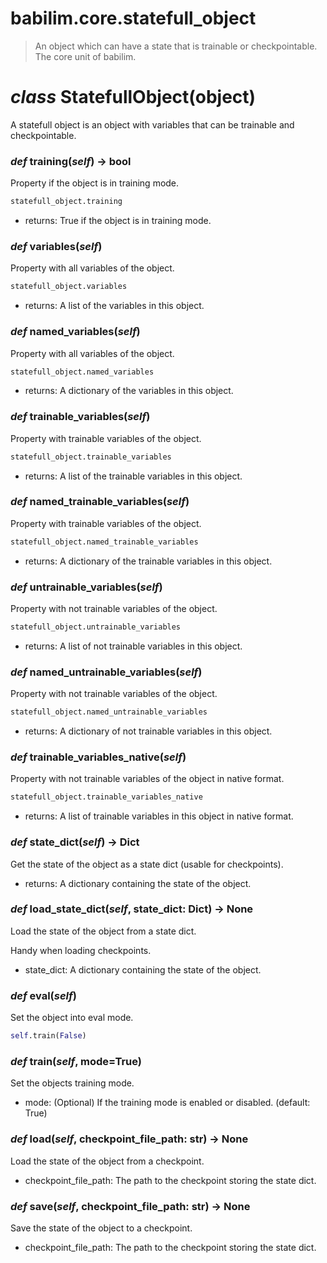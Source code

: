# babilim.core.statefull_object

> An object which can have a state that is trainable or checkpointable. The core unit of babilim.

# *class* **StatefullObject**(object)

A statefull object is an object with variables that can be trainable and checkpointable.


### *def* **training**(*self*) -> bool

Property if the object is in training mode.

```python
statefull_object.training
```

* returns: True if the object is in training mode.


### *def* **variables**(*self*)

Property with all variables of the object.

```python
statefull_object.variables
```

* returns: A list of the variables in this object.


### *def* **named_variables**(*self*)

Property with all variables of the object.

```python
statefull_object.named_variables
```

* returns: A dictionary of the variables in this object.


### *def* **trainable_variables**(*self*)

Property with trainable variables of the object.

```python
statefull_object.trainable_variables
```

* returns: A list of the trainable variables in this object.


### *def* **named_trainable_variables**(*self*)

Property with trainable variables of the object.

```python
statefull_object.named_trainable_variables
```

* returns: A dictionary of the trainable variables in this object.


### *def* **untrainable_variables**(*self*)

Property with not trainable variables of the object.

```python
statefull_object.untrainable_variables
```

* returns: A list of not trainable variables in this object.


### *def* **named_untrainable_variables**(*self*)

Property with not trainable variables of the object.

```python
statefull_object.named_untrainable_variables
```

* returns: A dictionary of not trainable variables in this object.


### *def* **trainable_variables_native**(*self*)

Property with not trainable variables of the object in native format.

```python
statefull_object.trainable_variables_native
```

* returns: A list of trainable variables in this object in native format.


### *def* **state_dict**(*self*) -> Dict

Get the state of the object as a state dict (usable for checkpoints).

* returns: A dictionary containing the state of the object.


### *def* **load_state_dict**(*self*, state_dict: Dict) -> None

Load the state of the object from a state dict.

Handy when loading checkpoints.

* state_dict: A dictionary containing the state of the object.


### *def* **eval**(*self*)

Set the object into eval mode.

```python
self.train(False)
```


### *def* **train**(*self*, mode=True)

Set the objects training mode.

* mode: (Optional) If the training mode is enabled or disabled. (default: True)


### *def* **load**(*self*, checkpoint_file_path: str) -> None

Load the state of the object from a checkpoint.

* checkpoint_file_path: The path to the checkpoint storing the state dict.


### *def* **save**(*self*, checkpoint_file_path: str) -> None

Save the state of the object to a checkpoint.

* checkpoint_file_path: The path to the checkpoint storing the state dict.


